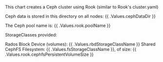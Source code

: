 This chart creates a Ceph cluster using Rook (similar to Rook's cluster.yaml)

Ceph data is stored in this directory on all nodes: {{ .Values.cephDataDir }}

The Ceph pool name is: {{ .Values.rook.poolName }}

StorageClasses provided:

 Rados Block Device (volumes): {{ .Values.rbdStorageClassName }}
 Shared CephFS Filesystem: {{ .Values.fsStorageClassName }}, of size: {{ .Values.rook.cephfsPersistentVolumeSize }}
